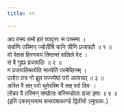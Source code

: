 ```yaml
---
title: ११

---
```

अप तस्य तमो हतं व्यावृत्तः स पाप्मना ।  
सर्वाणि तस्मिन् ज्योतींषि यानि त्रीणि प्रजापतौ ॥ १ ॥  
यो वेतसं हिरणययं तिष्ठन्तं सलिले वेद ।  
स वै गुह्यः प्रजापतिः ॥ २ ॥  
न प्रजापतिमत्येति नात्येति परमेष्ठिनम् ।  
उतोत तत्र नो ब्रूत यज्ज्येष्ठं परो अत्ययत् ॥ ३ ॥  
अस्ति वै तत् परो भूमेरस्मि वै तत् परो दिवः ।  
लोका वै तस्मिन् सम्प्रोताः यस्मिन्होताः प्रजा इमाः ॥ ४ ॥  
(इति एकानृचनाम सप्तदशकाण्डे द्वितीयो ऽनुवाकः.}  